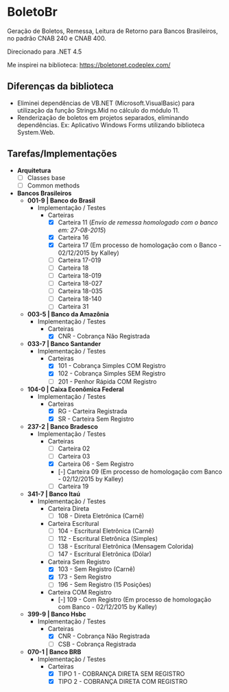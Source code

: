 BoletoBr
==========

Geração de Boletos, Remessa, Leitura de Retorno para Bancos Brasileiros, no padrão CNAB 240 e CNAB 400.

Direcionado para .NET 4.5

Me inspirei na biblioteca: https://boletonet.codeplex.com/

## Diferenças da biblioteca
- Eliminei dependências de VB.NET (Microsoft.VisualBasic) para utilização da função Strings.Mid no cálculo do módulo 11.
- Renderização de boletos em projetos separados, eliminando dependências. Ex: Aplicativo Windows Forms utilizando biblioteca System.Web.

## Tarefas/Implementações

- <b>Arquitetura</b>
	- [ ] Classes base
	- [ ] Common methods
- <b>Bancos Brasileiros</b>
	- <b>001-9 | Banco do Brasil</b>
		- Implementação / Testes
			- Carteiras
				- [x] Carteira 11 (*Envio de remessa homologado com o banco em: 27-08-2015*)
				- [x] Carteira 16
				- [x] Carteira 17 (Em processo de homologação com o Banco - 02/12/2015 by Kalley)
				- [ ] Carteira 17-019
				- [ ] Carteira 18
				- [ ] Carteira 18-019
				- [ ] Carteira 18-027
				- [ ] Carteira 18-035
				- [ ] Carteira 18-140
				- [ ] Carteira 31
	- <b>003-5 | Banco da Amazônia</b>
		- Implementação / Testes
			- Carteiras
				- [x] CNR - Cobrança Não Registrada
	- <b>033-7 | Banco Santander</b>
		- Implementação / Testes
			- Carteiras
				- [x] 101 - Cobrança Simples COM Registro
				- [x] 102 - Cobrança Simples SEM Registro
				- [ ] 201 - Penhor Rápida COM Registro
	- <b>104-0 | Caixa Econômica Federal</b>
		- Implementação / Testes 
			- Carteiras
				- [x] RG - Carteira Registrada
				- [x] SR - Carteira Sem Registro
	- <b>237-2 | Banco Bradesco</b>
		- Implementação / Testes
			- Carteiras
				- [ ] Carteira 02
				- [ ] Carteira 03
				- [x] Carteira 06 - Sem Registro
				- [-] Carteira 09 (Em processo de homologação com Banco - 02/12/2015 by Kalley)
				- [ ] Carteira 19
	- <b>341-7 | Banco Itaú</b>
		- Implementação / Testes 
			- Carteira Direta
				- [ ] 108 - Direta Eletrônica (Carnê) 
			- Carteira Escritural
				- [ ] 104 - Escritural Eletrônica (Carnê)
				- [ ] 112 - Escritural Eletrônica (Simples)
				- [ ] 138 - Escritural Eletrônica (Mensagem Colorida)
				- [ ] 147 - Escritural Eletrônica (Dólar)
			- Carteira Sem Registro
				- [x] 103 - Sem Registro (Carnê)
				- [x] 173 - Sem Registro
				- [ ] 196 - Sem Registro (15 Posições)
			- Carteira COM Registro
				- [-] 109 - Com Registro (Em processo de homologação com Banco - 02/12/2015 by Kalley)
	- <b>399-9 | Banco Hsbc</b>
		- Implementação / Testes
			- Carteiras
				- [x] CNR - Cobrança Não Registrada
				- [ ] CSB - Cobrança Registrada
	- <b>070-1 | Banco BRB</b>
		- Implementação / Testes
			- Carteiras
				- [x] TIPO 1 - COBRANÇA DIRETA SEM REGISTRO				
				- [x] TIPO 2 - COBRANÇA DIRETA COM REGISTRO
